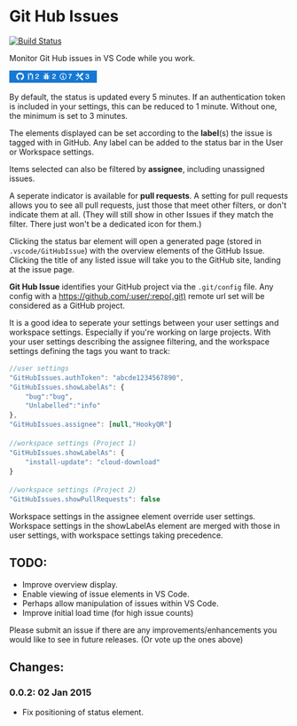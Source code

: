 # Git Hub Issues
[![Build Status](https://api.travis-ci.org/HookyQR/VSCodeGitHubIssues.svg?branch=master)](https://travis-ci.org/HookyQR/VSCodeGitHubIssues)

Monitor Git Hub issues in VS Code while you work.

![Status Bar](image/snap.png)

By default, the status is updated every 5 minutes. If an authentication token is included in your settings, this can be reduced to 1 minute. Without one, the minimum is set to 3 minutes.

The elements displayed can be set according to the **label**(s) the issue is tagged with in GitHub. Any label can be added to the status bar in the User or Workspace settings.

Items selected can also be filtered by **assignee**, including unassigned issues.

A seperate indicator is available for **pull requests**. A setting for pull requests allows you to see all pull requests, just those that meet other filters, or don't indicate them at all. (They will still show in other Issues if they match the filter. There just won't be a dedicated icon for them.)

Clicking the status bar element will open a generated page (stored in `.vscode/GitHubIssue`) with the overview elements of the GitHub Issue. Clicking the title of any listed issue will take you to the GitHub site, landing at the issue page.

**Git Hub Issue** identifies your GitHub project via the `.git/config` file. Any config with a https://github.com/:user/:repo(.git) remote url set will be considered as a GitHub project.

It is a good idea to seperate your settings between your user settings and workspace settings. Especially if you're working on large projects. With your user settings describing the assignee filtering, and the workspace settings defining the tags you want to track:

```javascript
//user settings
"GitHubIssues.authToken": "abcde1234567890",
"GitHubIssues.showLabelAs": {
	"bug":"bug",
	"Unlabelled":"info"
},
"GitHubIssues.assignee": [null,"HookyQR"]

//workspace settings (Project 1)
"GitHubIssues.showLabelAs": {
	"install-update": "cloud-download"
}

//workspace settings (Project 2)
"GitHubIssues.showPullRequests": false
```
Workspace settings in the assignee element override user settings. Workspace settings in the showLabelAs element are merged with those in user settings, with workspace settings taking precedence.

## TODO:
- Improve overview display.
- Enable viewing of issue elements in VS Code.
- Perhaps allow manipulation of issues within VS Code.
- Improve initial load time (for high issue counts)

Please submit an issue if there are any improvements/enhancements you would like to see in future releases. (Or vote up the ones above)

## Changes:
### 0.0.2: 02 Jan 2015
* Fix positioning of status element.
